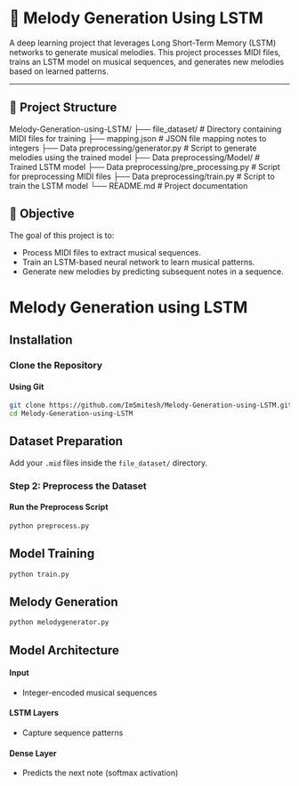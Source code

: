 # 🎵 Melody Generation Using LSTM

A deep learning project that leverages Long Short-Term Memory (LSTM) networks to generate musical melodies. This project processes MIDI files, trains an LSTM model on musical sequences, and generates new melodies based on learned patterns.

---

## 📁 Project Structure

Melody-Generation-using-LSTM/
├── file_dataset/ # Directory containing MIDI files for training
├── mapping.json # JSON file mapping notes to integers
├── Data preprocessing/generator.py # Script to generate melodies using the trained model
├── Data preprocessing/Model/ # Trained LSTM model
├── Data preprocessing/pre_processing.py # Script for preprocessing MIDI files
├── Data preprocessing/train.py # Script to train the LSTM model
└── README.md # Project documentation



## 🎯 Objective

The goal of this project is to:

- Process MIDI files to extract musical sequences.
- Train an LSTM-based neural network to learn musical patterns.
- Generate new melodies by predicting subsequent notes in a sequence.



# Melody Generation using LSTM

## Installation

### Clone the Repository
#### Using Git
```bash
git clone https://github.com/ImSmitesh/Melody-Generation-using-LSTM.git
cd Melody-Generation-using-LSTM
```

## Dataset Preparation

Add your `.mid` files inside the `file_dataset/` directory.

### Step 2: Preprocess the Dataset
#### Run the Preprocess Script
```bash
python preprocess.py
```

## Model Training

```bash
python train.py
```

## Melody Generation

```bash
python melodygenerator.py
```

## Model Architecture

#### Input
*   Integer-encoded musical sequences

#### LSTM Layers
*   Capture sequence patterns

#### Dense Layer
*   Predicts the next note (softmax activation)